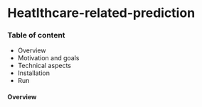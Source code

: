 # Heatlthcare-related-prediction

### Table of content
- Overview
- Motivation and goals
- Technical aspects
- Installation
- Run
#### Overview
